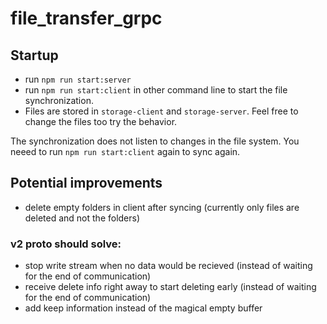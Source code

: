 # file_transfer_grpc

## Startup

- run `npm run start:server`
- run `npm run start:client` in other command line to start the file synchronization.
- Files are stored in `storage-client` and `storage-server`. Feel free to change the files too try the behavior.

The synchronization does not listen to changes in the file system. You neeed to run `npm run start:client` again to sync again.

## Potential improvements

- delete empty folders in client after syncing (currently only files are deleted and not the folders)

### v2 proto should solve:

- stop write stream when no data would be recieved (instead of waiting for the end of communication)
- receive delete info right away to start deleting early (instead of waiting for the end of communication)
- add keep information instead of the magical empty buffer
